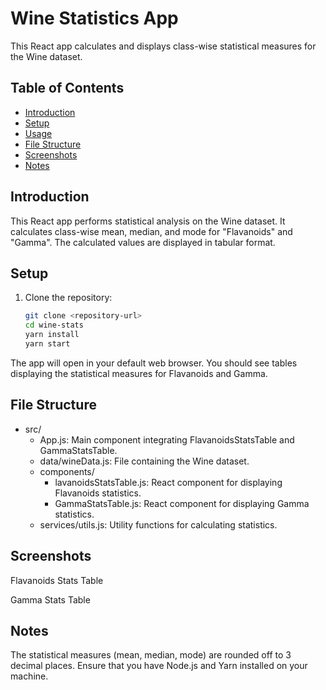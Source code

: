 # Wine Statistics App

This React app calculates and displays class-wise statistical measures for the Wine dataset.

## Table of Contents

- [Introduction](#introduction)
- [Setup](#setup)
- [Usage](#usage)
- [File Structure](#file-structure)
- [Screenshots](#screenshots)
- [Notes](#notes)

## Introduction

This React app performs statistical analysis on the Wine dataset. It calculates class-wise mean, median, and mode for "Flavanoids" and "Gamma". The calculated values are displayed in tabular format.

## Setup

1. Clone the repository:
   ```bash
   git clone <repository-url>
   cd wine-stats
   yarn install
   yarn start
   ```

The app will open in your default web browser. You should see tables displaying the statistical measures for Flavanoids and Gamma.

## File Structure

- src/
  - App.js: Main component integrating FlavanoidsStatsTable and GammaStatsTable.
  - data/wineData.js: File containing the Wine dataset.
  - components/
    - lavanoidsStatsTable.js: React component for displaying Flavanoids statistics.
    - GammaStatsTable.js: React component for displaying Gamma statistics.
  - services/utils.js: Utility functions for calculating statistics.

## Screenshots

Flavanoids Stats Table

Gamma Stats Table

## Notes

The statistical measures (mean, median, mode) are rounded off to 3 decimal places.
Ensure that you have Node.js and Yarn installed on your machine.
